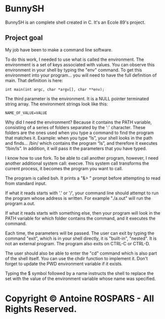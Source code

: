 
# BunnySH

  BunnySH is an complete shell created in C. It's an Ecole 89's project.

## Project goal

  My job have been to make a command line software.

  To do this work, I needed to use what is called the environment. The environment is a set of keys associated with values. You can observe this environment in your shell by typing the "env" command. To get this environment into your program… you will need to have the full definition of main. That definition is here:

`int main(int argc, char *argv[], char **env);`

  The third parameter is the environment. It is a NULL pointer terminated string array. The environment strings look like this:

`NAME_OF_VALUE=VALUE`

  Why did I need the environment? Because it contains the PATH variable, consisting of a series of folders separated by the ':' character. These folders are the ones used when you type a command to find the program that matches it. Example: when you type “ls”, your shell looks in the path and finds… /bin/ which contains the program “ls”, and therefore it executes “/bin/ls”. In addition, it will pass it the parameters that you have typed.

  I know how to use fork. To be able to call another program, however, I need another additional system call: execve. This system call transforms the current process, it becomes the program you want to call.

  The program is called bsh. It prints a "&> " prompt before attempting to read from standard input.

  If what it reads starts with '.' or '/', your command line should attempt to run the program whose address is written. For example "./a.out" will run the program a.out.

  If what it reads starts with something else, then your program will look in the PATH variable for which folder contains the command, and it executes the command.

  Each time, the parameters will be passed. The user can exit by typing the command "exit", which is in your shell directly, it is "built-in", "nested". It is not an external program. The program also exits on CTRL-C or CTRL-D.

  The user should also be able to enter the "cd" command which is also part of the shell itself. You can use the chdir function to implement it. Don't forget to update the PWD environment variable if it exists.

  Typing the $ symbol followed by a name instructs the shell to replace the set with the value of the environment variable whose name was specified.

# Copyright © Antoine ROSPARS - All Rights Reserved.
